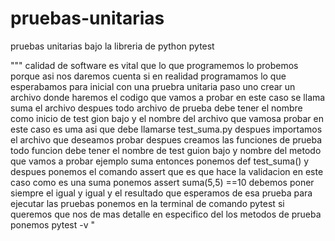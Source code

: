 # pruebas-unitarias
pruebas unitarias bajo la libreria de python pytest

""" calidad de software es vital que lo que programemos lo probemos porque asi nos daremos cuenta si en realidad 
programamos lo que esperabamos para inicial con una pruebra unitaria paso uno crear un archivo donde haremos el codigo
que vamos a probar en este caso se llama suma el archivo despues todo archivo de prueba debe tener
el nombre como inicio de test gion bajo y el nombre del archivo que vamosa probar en este caso es uma
asi que debe llamarse test_suma.py despues importamos el archivo que deseamos probar despues creamos
las funciones de prueba todo funcion debe tener el nombre de test guion bajo y nombre del metodo que vamos a probar
ejemplo suma entonces ponemos def test_suma() y despues ponemos el comando assert que es que hace la validacion
en este caso como es una suma ponemos assert suma(5,5) ==10 debemos poner siempre el igual y igual y el resultado que 
esperamos de esa prueba para ejecutar las pruebas ponemos en la terminal de comando pytest si queremos
que nos de mas detalle en especifico del los metodos de prueba ponemos pytest -v "
